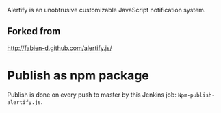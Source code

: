 Alertify is an unobtrusive customizable JavaScript notification system.

## Forked from

http://fabien-d.github.com/alertify.js/

# Publish as npm package

Publish is done on every push to master by this Jenkins job: `Npm-publish-alertify.js`.
